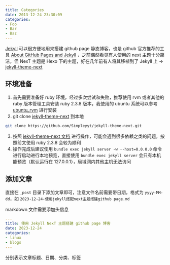 ```yaml
---
title: Categories
date: 2013-12-24 23:30:09
categories:
- Foo
- Bar
- Baz
---
```


[Jekyll](https://jekyllrb.com/) 可以很方便地用来搭建 github page 静态博客，也是 github 官方推荐的工具 [About GitHub Pages and Jekyll](https://docs.github.com/en/pages/setting-up-a-github-pages-site-with-jekyll/about-github-pages-and-jekyll) ，之前偶然看见有人使用的 next 主题十分简洁，但 NexT 主题是 Hexo 下的主题，好在几年前有人将其移植到了 Jekyll 上 -> [jekyll-theme-next](https://github.com/Simpleyyt/jekyll-theme-next)

## 环境准备

1. 首先需要准备好 ruby 环境，经过多次尝试和失败，推荐使用 rvm 或者其他的 ruby 版本管理工具安装 ruby 2.3.8 版本，我使用的 ubuntu 系统可以参考 [ubuntu_rvm](https://github.com/rvm/ubuntu_rvm) 进行安装
2. git clone [jekyll-theme-next](https://github.com/Simpleyyt/jekyll-theme-next) 到本地

```bash
git clone https://github.com/Simpleyyt/jekyll-theme-next.git
```
3. 按照 [jekyll-theme-next 文档](http://theme-next.simpleyyt.com/getting-started.html) 进行操作，可能会遇到很多依赖之类的问题，按照前文使用 ruby 2.3.8 会较为顺利
4. 操作完成后建议使用 `bundle exec jekyll server -w --host=0.0.0.0` 命令进行启动进行本地预览，直接使用 `bundle exec jekyll server` 会只有本机能预览（默认运行在 127.0.0.1），局域网内其他主机无法访问

## 添加文章

直接在 `_post` 目录下添加文章即可，注意文件名前需要带日期，格式为 `yyyy-MM-dd`，如 `2023-12-24-使用jekyll搭配next主题搭建github page.md`

markdown 文件需要添加头信息

```yaml
---
title: 使用 Jekyll NexT 主题搭建 github page 博客
date: 2023-12-24
categories: 
- linux
- blogs
---
```

分别表示文章标题、日期、分类、标签
